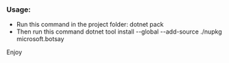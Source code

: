 ### Usage:
  - Run this command in the project folder: dotnet pack
  - Then run this command dotnet tool install --global --add-source ./nupkg microsoft.botsay

Enjoy
